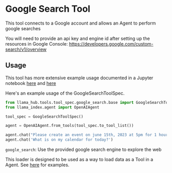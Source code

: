 # Google Search Tool

This tool connects to a Google account and allows an Agent to perform google searches 

You will need to provide an api key and engine id after setting up the resources in Google Console: https://developers.google.com/custom-search/v1/overview

## Usage

This tool has more extensive example usage documented in a Jupyter notebook [here](https://github.com/emptycrown/llama-hub/tree/main/llama_hub/tools/notebooks/google_search.ipynb) and [here](https://github.com/emptycrown/llama-hub/tree/main/llama_hub/tools/notebooks/advanced_tools_usage.ipynb)

Here's an example usage of the GoogleSearchToolSpec.

```python
from llama_hub.tools.tool_spec.google_search.base import GoogleSearchToolSpec
from llama_index.agent import OpenAIAgent

tool_spec = GoogleSearchToolSpec()

agent = OpenAIAgent.from_tools(tool_spec.to_tool_list())

agent.chat("Please create an event on june 15th, 2023 at 5pm for 1 hour and invite xyz@abc.com to discuss tax laws")
agent.chat('What is on my calendar for today?')
```

`google_search`: Use the provided google search engine to explore the web

This loader is designed to be used as a way to load data as a Tool in a Agent. See [here](https://github.com/emptycrown/llama-hub/tree/main) for examples.

